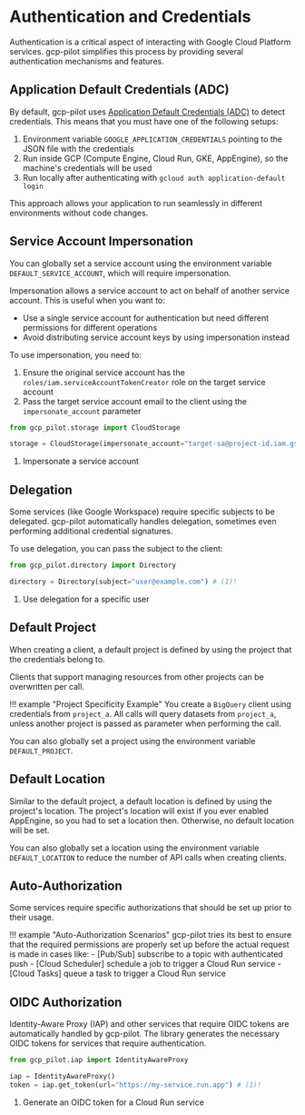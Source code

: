 # Authentication and Credentials

Authentication is a critical aspect of interacting with Google Cloud Platform services. gcp-pilot simplifies this process by providing several authentication mechanisms and features.

## Application Default Credentials (ADC)

By default, gcp-pilot uses [Application Default Credentials (ADC)](https://cloud.google.com/docs/authentication/production#automatically) to detect credentials. This means that you must have one of the following setups:

1. Environment variable `GOOGLE_APPLICATION_CREDENTIALS` pointing to the JSON file with the credentials
2. Run inside GCP (Compute Engine, Cloud Run, GKE, AppEngine), so the machine's credentials will be used
3. Run locally after authenticating with `gcloud auth application-default login`

This approach allows your application to run seamlessly in different environments without code changes.

## Service Account Impersonation

You can globally set a service account using the environment variable `DEFAULT_SERVICE_ACCOUNT`, which will require impersonation.

Impersonation allows a service account to act on behalf of another service account. This is useful when you want to:
- Use a single service account for authentication but need different permissions for different operations
- Avoid distributing service account keys by using impersonation instead

To use impersonation, you need to:
1. Ensure the original service account has the `roles/iam.serviceAccountTokenCreator` role on the target service account
2. Pass the target service account email to the client using the `impersonate_account` parameter

```python title="Service Account Impersonation Example"
from gcp_pilot.storage import CloudStorage

storage = CloudStorage(impersonate_account="target-sa@project-id.iam.gserviceaccount.com") # (1)!
```

1. Impersonate a service account

## Delegation

Some services (like Google Workspace) require specific subjects to be delegated. gcp-pilot automatically handles delegation, sometimes even performing additional credential signatures.

To use delegation, you can pass the subject to the client:

```python title="Delegation Example"
from gcp_pilot.directory import Directory

directory = Directory(subject="user@example.com") # (1)!
```

1. Use delegation for a specific user

## Default Project

When creating a client, a default project is defined by using the project that the credentials belong to.

Clients that support managing resources from other projects can be overwritten per call.

!!! example "Project Specificity Example"
    You create a `BigQuery` client using credentials from `project_a`.
    All calls will query datasets from `project_a`, unless another project is passed as parameter when performing the call.

You can also globally set a project using the environment variable `DEFAULT_PROJECT`.

## Default Location

Similar to the default project, a default location is defined by using the project's location.
The project's location will exist if you ever enabled AppEngine, so you had to set a location then.
Otherwise, no default location will be set.

You can also globally set a location using the environment variable `DEFAULT_LOCATION` to reduce the number of API calls when creating clients.

## Auto-Authorization

Some services require specific authorizations that should be set up prior to their usage. 

!!! example "Auto-Authorization Scenarios"
    gcp-pilot tries its best to ensure that the required permissions are properly set up before the actual request is made in cases like:
    - [Pub/Sub] subscribe to a topic with authenticated push
    - [Cloud Scheduler] schedule a job to trigger a Cloud Run service
    - [Cloud Tasks] queue a task to trigger a Cloud Run service

## OIDC Authorization

Identity-Aware Proxy (IAP) and other services that require OIDC tokens are automatically handled by gcp-pilot. The library generates the necessary OIDC tokens for services that require authentication.

```python title="OIDC Token Generation Example"
from gcp_pilot.iap import IdentityAwareProxy

iap = IdentityAwareProxy()
token = iap.get_token(url="https://my-service.run.app") # (1)!
```

1. Generate an OIDC token for a Cloud Run service
